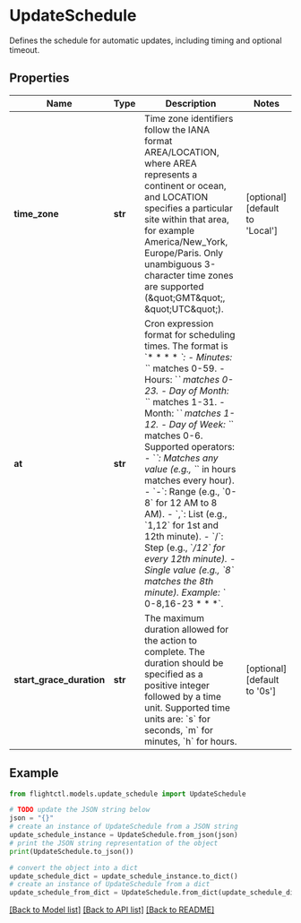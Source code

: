 # UpdateSchedule

Defines the schedule for automatic updates, including timing and optional timeout.

## Properties

Name | Type | Description | Notes
------------ | ------------- | ------------- | -------------
**time_zone** | **str** | Time zone identifiers follow the IANA format AREA/LOCATION, where AREA represents a continent or ocean, and LOCATION specifies a particular site within that area, for example America/New_York, Europe/Paris. Only unambiguous 3-character time zones are supported (\&quot;GMT\&quot;, \&quot;UTC\&quot;). | [optional] [default to 'Local']
**at** | **str** | Cron expression format for scheduling times. The format is &#x60;* * * * *&#x60;: - Minutes: &#x60;*&#x60; matches 0-59. - Hours: &#x60;*&#x60; matches 0-23. - Day of Month: &#x60;*&#x60; matches 1-31. - Month: &#x60;*&#x60; matches 1-12. - Day of Week: &#x60;*&#x60; matches 0-6. Supported operators: - &#x60;*&#x60;: Matches any value (e.g., &#x60;*&#x60; in hours matches every hour). - &#x60;-&#x60;: Range (e.g., &#x60;0-8&#x60; for 12 AM to 8 AM). - &#x60;,&#x60;: List (e.g., &#x60;1,12&#x60; for 1st and 12th minute). - &#x60;/&#x60;: Step (e.g., &#x60;*/12&#x60; for every 12th minute). - Single value (e.g., &#x60;8&#x60; matches the 8th minute). Example: &#x60;* 0-8,16-23 * * *&#x60;. | 
**start_grace_duration** | **str** | The maximum duration allowed for the action to complete. The duration should be specified as a positive integer followed by a time unit. Supported time units are: &#x60;s&#x60; for seconds, &#x60;m&#x60; for minutes, &#x60;h&#x60; for hours. | [optional] [default to '0s']

## Example

```python
from flightctl.models.update_schedule import UpdateSchedule

# TODO update the JSON string below
json = "{}"
# create an instance of UpdateSchedule from a JSON string
update_schedule_instance = UpdateSchedule.from_json(json)
# print the JSON string representation of the object
print(UpdateSchedule.to_json())

# convert the object into a dict
update_schedule_dict = update_schedule_instance.to_dict()
# create an instance of UpdateSchedule from a dict
update_schedule_from_dict = UpdateSchedule.from_dict(update_schedule_dict)
```
[[Back to Model list]](../README.md#documentation-for-models) [[Back to API list]](../README.md#documentation-for-api-endpoints) [[Back to README]](../README.md)


